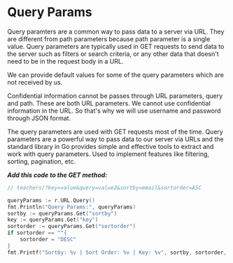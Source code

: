 # Query Params

Query paramters are a common way to pass data to a server via URL. They are different from path parameters because path parameter is a single value. Query parameters are typically used in GET requests to send data to the server such as filters or search criteria, or any other data that doesn't need to be in the request body in a URL.

We can provide default values for some of the query parameters which are not received by us.

Confidential information cannot be passes through URL parameters, query and path. These are both URL parameters. We cannot use confidential information in the URL. So that's why we will use username and password through JSON format.

The query parameters are used with GET requests most of the time. Query parameters are a powerful way to pass data to our server via URLs and the standard library in Go provides simple and effective tools to extract and work with query parameters. Used to implement features like filtering, sorting, pagination, etc.


***Add this code to the GET method:***

```go
// teachers/?key=value&query=value2&sortby=email&sortorder=ASC

queryParams := r.URL.Query()
fmt.Println("Query Params:", queryParams)
sortby := queryParams.Get("sortby")
key := queryParams.Get("key")
sortorder := queryParams.Get("sortorder")
if sortorder == ""{
    sortorder = "DESC"
}
fmt.Printf("Sortby: %v | Sort Order: %v | Key: %v", sortby, sortorder, key)
```

